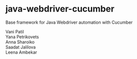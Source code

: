 # java-webdriver-cucumber

Base framework for Java Webdriver automation with Cucumber

Vani Patil  
Yana Petrikovets  
Anna Sharoiko  
Saadat Jalilova  
Leena Ambekar  
